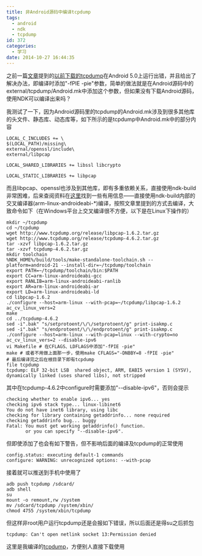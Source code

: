 ```yaml
---
title: 非Android源码中编译tcpdump
tags:
  - android
  - ndk
  - tcpdump
id: 372
categories:
  - 学习
date: 2014-10-27 16:44:35
---
```


之前一篇[文章](http://202.203.209.55:8080/?p=367)提到的[以前下载的tcpdump](http://www.strazzere.com/android/tcpdump)在Android 5.0上运行出错，并且给出了解决办法，即编译时添加"-fPIE -pie"参数，简单的做法就是在Android源码中的external/tcpdump/Android.mk中添加这个参数，但如果没有下载Android源码，使用NDK可以编译出来吗？

<!--more-->

我测试了一下，因为Android源码里的tcpdump的Android.mk涉及到很多其他库的头文件、静态库、动态库等，如下所示的是tcpdump中Android.mk中的部分内容

```shell
LOCAL_C_INCLUDES += \
$(LOCAL_PATH)/missing\
external/openssl/include\
external/libpcap

LOCAL_SHARED_LIBRARIES += libssl libcrypto

LOCAL_STATIC_LIBRARIES += libpcap
```

而且libpcap、openssl也涉及到其他库，即有多重依赖关系，直接使用ndk-build非常困难，后来查阅资料在[这里](http://omappedia.org/wiki/USB_Sniffing_with_tcpdump)找到一些有用信息——直接使用ndk-build内部的交叉编译器(arm-linux-androideabi-*)编译，按照文章里提到的方式去编译，大致命令如下（在Windows平台上交叉编译很不方便，以下是在Linux下操作的）

```shell
mkdir ~/tcpdump
cd ~/tcpdump
wget http://www.tcpdump.org/release/libpcap-1.6.2.tar.gz
wget http://www.tcpdump.org/release/tcpdump-4.6.2.tar.gz
tar -xzvf libpcap-1.6.2.tar.gz
tar -xzvf tcpdump-4.6.2.tar.gz
mkdir toolchain
%NDK_HOME%/build/tools/make-standalone-toolchain.sh --platform=android-21 --install-dir=~/tcpdump/toolchain
export PATH=~/tcpdump/toolchain/bin:$PATH
export CC=arm-linux-androideabi-gcc
export RANLIB=arm-linux-androideabi-ranlib
export AR=arm-linux-androideabi-ar
export LD=arm-linux-androideabi-ld
cd libpcap-1.6.2
./configure --host=arm-linux --with-pcap=~/tcpdump/libpcap-1.6.2 ac_cv_linux_vers=2
make
cd ../tcpdump-4.6.2
sed -i".bak" "s/setprotoent/\/\/setprotoent/g" print-isakmp.c
sed -i".bak" "s/endprotoent/\/\/endprotoent/g" print-isakmp.c
./configure --host=arm-linux --with-pcap=linux --with-crypto=no ac_cv_linux_vers=2 --disable-ipv6
vi Makefile # 在CFLAGS、LDFLAGS中添加"-fPIE -pie"
make # 或者不用做上面那一步，使用make CFLAGS="-DNBBY=8 -fPIE -pie"
# 最后编译完之后在根目录下即有tcpdump
file tcpdump
tcpdump: ELF 32-bit LSB  shared object, ARM, EABI5 version 1 (SYSV), dynamically linked (uses shared libs), not stripped
```

其中在tcpdump-4.6.2中configure时需要添加"--disable-ipv6"，否则会提示

```shell
checking whether to enable ipv6... yes
checking ipv6 stack type... linux-libinet6
You do not have inet6 library, using libc
checking for library containing getaddrinfo... none required
checking getaddrinfo bug... buggy
Fatal: You must get working getaddrinfo() function.
       or you can specify "--disable-ipv6".
```

但即使添加了也会有如下警告，但不影响后面的编译及tcpdump的正常使用

```shell
config.status: executing default-1 commands
configure: WARNING: unrecognized options: --with-pcap
```

接着就可以推送到手机中使用了

```shell
adb push tcpdump /sdcard/
adb shell
su
mount -o remount,rw /system
mv /sdcard/tcpdump /system/xbin/
chmod 4755 /system/xbin/tcpdump
```

但这样非root用户运行tcpdump还是会报如下错误，所以后面还是得su之后抓包

```shell
tcpdump: Can't open netlink socket 13:Permission denied
```

这里是我编译的[tcpdump](/resources/2014/10/tcpdump.zip)，方便别人直接下载使用
